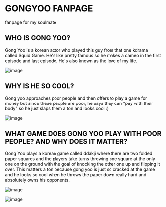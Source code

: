 <h1 style="color: black;">GONGYOO FANPAGE</h1>
<p style="color: black;">fanpage for my soulmate</p>

<h2 style="color: black;">WHO IS GONG YOO?</h2>
<p style="color: black;">Gong Yoo is a korean actor who played this guy from that one kdrama called Squid Game. He's like pretty famous so he makes a cameo in the first episode and last episode.
He's also known as the love of my life.</p>

![image](https://user-images.githubusercontent.com/91553555/135300587-c7b4c166-c915-417c-89b5-cc015d279865.png)

<h2 style="color: black;">WHY IS HE SO COOL?</h2>
<p style="color: black;">Gong yoo approaches poor people and then offers to play a game for money but since these people are poor, he says they can "pay with their body" so he just slaps them a ton and looks cool :)</p>

![image](https://user-images.githubusercontent.com/91553555/135300996-7543b980-78f5-427a-9bd4-258e34229062.png)

<h2 style="color: black;">WHAT GAME DOES GONG YOO PLAY WITH POOR PEOPLE? AND WHY DOES IT MATTER?</h2>
<p style="color: black;">Gong Yoo plays a korean game called ddakji where there are two folded paper squares and the players take turns throwing one square at the only one on the ground with the goal of knocking the other one up and flipping it over. This matters a ton because gong yoo is just so cracked at the game and he looks so cool when he throws the paper down really hard and absolutely owns his opponents.</p>

![image](https://user-images.githubusercontent.com/91553555/135301104-aa2a99bb-14bd-43bc-828a-4f30b2770c98.png)

![image](https://user-images.githubusercontent.com/91553555/135487988-17be1bc2-de89-4313-8449-9d6f5e5fbba2.png)

